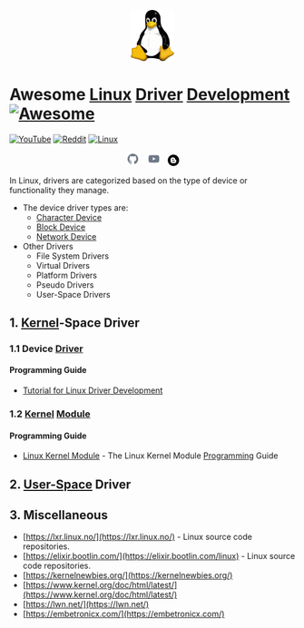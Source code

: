 <p align="center">
  <img width="15%" src="https://github.com/cybersecurity-dev/cybersecurity-dev/blob/main/assets/Tux.svg" />
</p>

# Awesome [Linux](https://en.wikipedia.org/wiki/Linux_kernel_interfaces) [Driver](https://en.wikipedia.org/wiki/Driver_(software)) [Development](https://en.wikipedia.org/wiki/Device_driver) [![Awesome](https://awesome.re/badge.svg)](https://awesome.re) 
[![YouTube](https://img.shields.io/badge/YouTube-%23FF0000.svg?style=for-the-badge&logo=YouTube&logoColor=white)](https://youtube.com/playlist?list=PL9V4Zu3RroiU9ZlPeiXjNTB_mCFsOeduk&si=_ji5HJWktP3IRnBw) [![Reddit](https://img.shields.io/badge/Reddit-FF4500?style=for-the-badge&logo=reddit&logoColor=white)](https://www.reddit.com/r/kernel/) [![Linux](https://img.shields.io/badge/Linux-FCC624?style=for-the-badge&logo=linux&logoColor=black)](https://en.wikipedia.org/wiki/Linux_kernel_version_history)
<p align="center">
    <a href="https://github.com/cybersecurity-dev/"><img height="25" src="https://github.com/cybersecurity-dev/cybersecurity-dev/blob/main/assets/github.svg" alt="GitHub"></a>
    &nbsp;
    <a href="https://www.youtube.com/@CyberThreatDefence"><img height="25" src="https://github.com/cybersecurity-dev/cybersecurity-dev/blob/main/assets/youtube.svg" alt="YouTube"></a>
    &nbsp;
    <a href="https://cyberthreatdefence.com/my_awesome_lists"><img height="20" src="https://github.com/cybersecurity-dev/cybersecurity-dev/blob/main/assets/blog.svg" alt="My Awesome Lists"></a>
</p>

In Linux, drivers are categorized based on the type of device or functionality they manage. 
* The device driver types are:
    * [Character Device](https://linux-kernel-labs.github.io/refs/heads/master/labs/device_drivers.html)
    * [Block Device](https://linux-kernel-labs.github.io/refs/heads/master/labs/block_device_drivers.html)
    * [Network Device](https://linux-kernel-labs.github.io/refs/heads/master/labs/networking.html)
* Other Drivers
    * File System Drivers
    * Virtual Drivers
    * Platform Drivers
    * Pseudo Drivers
    * User-Space Drivers

## 1. [Kernel](https://linux-kernel-labs.github.io/refs/heads/master/)-Space Driver

### 1.1 Device [Driver](https://www.kernel.org/doc/html/v6.16/driver-api/index.html)

#### Programming Guide
- [Tutorial for Linux Driver Development](https://www.apriorit.com/dev-blog/195-simple-driver-for-linux-os)

### 1.2 [Kernel](https://docs.redhat.com/en/documentation/red_hat_enterprise_linux/7/html/kernel_administration_guide) [Module](https://en.wikipedia.org/wiki/Loadable_kernel_module)

#### Programming Guide
 - [Linux Kernel Module](https://github.com/sysprog21/lkmpg) - The Linux Kernel Module [Programming](https://sysprog21.github.io/lkmpg) Guide

## 2. [User-Space](https://en.wikipedia.org/wiki/User_space_and_kernel_space) Driver

## 3. Miscellaneous
- [https://lxr.linux.no/](https://lxr.linux.no/) - Linux source code repositories.
- [https://elixir.bootlin.com/](https://elixir.bootlin.com/linux) - Linux source code repositories.
- [https://kernelnewbies.org/](https://kernelnewbies.org/)
- [https://www.kernel.org/doc/html/latest/](https://www.kernel.org/doc/html/latest/)
- [https://lwn.net/](https://lwn.net/)
- [https://embetronicx.com/](https://embetronicx.com/)

